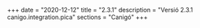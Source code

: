 +++
date        = "2020-12-12"
title       = "2.3.1"
description = "Versió 2.3.1 canigo.integration.pica"
sections    = "Canigó"
+++